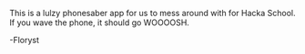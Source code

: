 This is a lulzy phonesaber app for us to mess around with for Hacka School.
If you wave the phone, it should go WOOOOSH.

-Floryst
